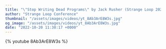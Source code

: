 ```yaml
---
title: "\"Stop Writing Dead Programs\" by Jack Rusher (Strange Loop 2022)"
author: "Strange Loop Conference"
thumbnail: "/assets/images/videos/yt_8Ab3ArE8W3s.jpg"
og_image: "/assets/images/videos/yt_8Ab3ArE8W3s.jpg"
date: "2022-10-20 11:30:17 +0000"
---
```


{% youtube 8Ab3ArE8W3s %}
